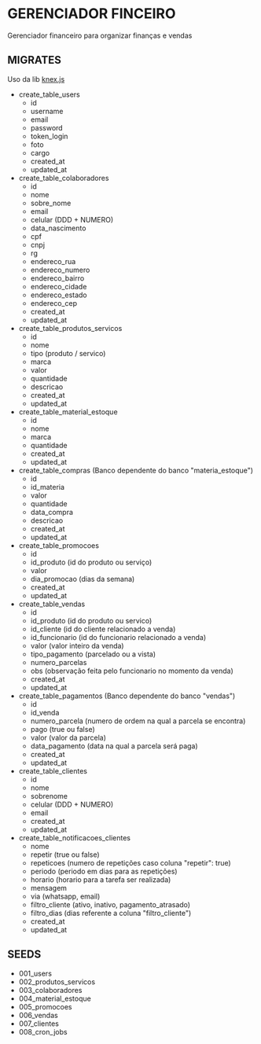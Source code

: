 # GERENCIADOR FINCEIRO

Gerenciador financeiro para organizar finanças e vendas

## MIGRATES

Uso da lib [knex.js](http://knexjs.org)

- create_table_users
    - id
    - username
    - email
    - password
    - token_login
    - foto
    - cargo
    - created_at
    - updated_at
- create_table_colaboradores
    - id
    - nome
    - sobre_nome
    - email
    - celular (DDD + NUMERO)
    - data_nascimento
    - cpf
    - cnpj
    - rg
    - endereco_rua
    - endereco_numero
    - endereco_bairro
    - endereco_cidade
    - endereco_estado
    - endereco_cep
    - created_at
    - updated_at
- create_table_produtos_servicos
    - id
    - nome
    - tipo (produto / servico)
    - marca
    - valor
    - quantidade
    - descricao
    - created_at
    - updated_at
- create_table_material_estoque
    - id
    - nome
    - marca
    - quantidade
    - created_at
    - updated_at
- create_table_compras (Banco dependente do banco "materia_estoque")
    - id
    - id_materia
    - valor
    - quantidade
    - data_compra
    - descricao
    - created_at
    - updated_at
- create_table_promocoes
    - id
    - id_produto (id do produto ou serviço)
    - valor
    - dia_promocao (dias da semana)
    - created_at
    - updated_at
- create_table_vendas
    - id
    - id_produto (id do produto ou servico)
    - id_cliente (id do cliente relacionado a venda)
    - id_funcionario (id do funcionario relacionado a venda)
    - valor (valor inteiro da venda)
    - tipo_pagamento (parcelado ou a vista)
    - numero_parcelas
    - obs (observação feita pelo funcionario no momento da venda)
    - created_at
    - updated_at
- create_table_pagamentos (Banco dependente do banco "vendas")
    - id
    - id_venda
    - numero_parcela (numero de ordem na qual a parcela se encontra)
    - pago (true ou false)
    - valor (valor da parcela)
    - data_pagamento (data na qual a parcela será paga)
    - created_at
    - updated_at
- create_table_clientes
    - id
    - nome
    - sobrenome
    - celular (DDD + NUMERO)
    - email
    - created_at
    - updated_at
- create_table_notificacoes_clientes
    - nome 
    - repetir (true ou false)
    - repeticoes (numero de repetições caso coluna "repetir": true)
    - periodo (periodo em dias para as repetições)
    - horario (horario para a tarefa ser realizada)
    - mensagem
    - via (whatsapp, email)
    - filtro_cliente (ativo, inativo, pagamento_atrasado)
    - filtro_dias (dias referente a coluna "filtro_cliente")
    - created_at
    - updated_at

## SEEDS
- 001_users
- 002_produtos_servicos
- 003_colaboradores
- 004_material_estoque
- 005_promocoes
- 006_vendas
- 007_clientes
- 008_cron_jobs
